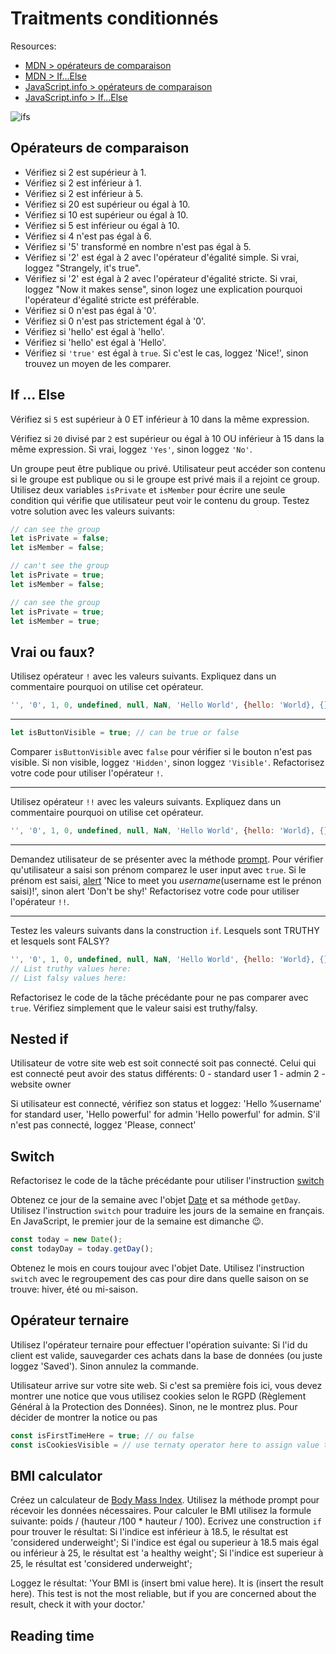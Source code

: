 # Traitments conditionnés

Resources: 
+ [MDN > opérateurs de comparaison](https://developer.mozilla.org/en-US/docs/Web/JavaScript/Reference/Operators/Comparison_Operators)
+ [MDN > If...Else](https://developer.mozilla.org/en-US/docs/Web/JavaScript/Reference/Statements/if...else)
+ [JavaScript.info > opérateurs de comparaison](https://javascript.info/comparison)
+ [JavaScript.info > If...Else](https://javascript.info/comparison)

![ifs](https://pics.me.me/a-programmers-wife-sends-him-to-the-grocery-store-with-31715874.png)

## Opérateurs de comparaison

+ Vérifiez si 2 est supérieur à 1.
+ Vérifiez si 2 est inférieur à 1.
+ Vérifiez si 2 est inférieur à 5.
+ Vérifiez si 20 est supérieur ou égal à 10.
+ Vérifiez si 10 est supérieur ou égal à 10.
+ Vérifiez si 5 est inférieur ou égal à 10.
+ Vérifiez si 4 n'est pas égal à 6.
+ Vérifiez si '5' transformé en nombre n'est pas égal à 5.
+ Vérifiez si '2' est égal à 2 avec l'opérateur d'égalité simple. Si vrai, loggez "Strangely, it's true".
+ Vérifiez si '2' est égal à 2 avec l'opérateur d'égalité stricte. Si vrai, loggez "Now it makes sense", sinon logez une explication pourquoi l'opérateur d'égalité stricte est préférable.
+ Vérifiez si 0 n'est pas égal à '0'.
+ Vérifiez si 0 n'est pas strictement égal à '0'.
+ Vérifiez si 'hello' est égal à 'hello'.
+ Vérifiez si 'hello' est égal à 'Hello'.
+ Vérifiez si `'true'` est égal à `true`. Si c'est le cas, loggez 'Nice!', sinon trouvez un moyen de les comparer.

## If ... Else

Vérifiez si `5` est supérieur à 0 ET inférieur à 10 dans la même expression.

Vérifiez si `20` divisé par `2` est supérieur ou égal à 10 OU inférieur à 15 dans la même expression. Si vrai, loggez `'Yes'`, sinon loggez `'No'`.

Un groupe peut être publique ou privé. Utilisateur peut accéder son contenu si le groupe est publique ou si le groupe est privé mais il a rejoint ce group. 
Utilisez deux variables `isPrivate` et `isMember` pour écrire une seule condition qui vérifie que utilisateur peut voir le contenu du group.
Testez votre solution avec les valeurs suivants:
```js
// can see the group
let isPrivate = false;
let isMember = false;

// can't see the group
let isPrivate = true;
let isMember = false;

// can see the group
let isPrivate = true;
let isMember = true;

```

## Vrai ou faux?

Utilisez opérateur `!` avec les valeurs suivants. Expliquez dans un commentaire pourquoi on utilise cet opérateur.
```js
'', '0', 1, 0, undefined, null, NaN, 'Hello World', {hello: 'World}, {}, [1, 2, 3], []
```

---

```js
let isButtonVisible = true; // can be true or false
```
Comparer `isButtonVisible` avec `false` pour vérifier si le bouton n'est pas visible. Si non visible, loggez `'Hidden'`, sinon loggez `'Visible'`.
Refactorisez votre code pour utiliser l'opérateur `!`.

---

Utilisez opérateur `!!` avec les valeurs suivants. Expliquez dans un commentaire pourquoi on utilise cet opérateur.
```js
'', '0', 1, 0, undefined, null, NaN, 'Hello World', {hello: 'World}, {}, [1, 2, 3], []
```

---

Demandez utilisateur de se présenter avec la méthode [prompt](https://developer.mozilla.org/en-US/docs/Web/API/Window/prompt). Pour vérifier qu'utilisateur a saisi son prénom comparez le user input avec `true`. Si le prénom est saisi, [alert](https://developer.mozilla.org/en-US/docs/Web/API/Window/alert) 'Nice to meet you $username ($username est le prénon saisi)!', sinon alert 'Don't be shy!'
Refactorisez votre code pour utiliser l'opérateur `!!`.

---

Testez les valeurs suivants dans la construction `if`. Lesquels sont TRUTHY et lesquels sont FALSY? 
```js
'', '0', 1, 0, undefined, null, NaN, 'Hello World', {hello: 'World}, {}, [1, 2, 3], []
// List truthy values here:
// List falsy values here:
```

Refactorisez le code de la tâche précédante pour ne pas comparer avec `true`. Vérifiez simplement que le valeur saisi est truthy/falsy.

## Nested if

Utilisateur de votre site web est soit connecté soit pas connecté. Celui qui est connecté peut avoir des status différents:
0 - standard user
1 - admin
2 - website owner

Si utilisateur est connecté, vérifiez son status et loggez: 'Hello %username' for standard user, 'Hello powerful' for admin 'Hello powerful' for admin.
S'il n'est pas connecté, loggez 'Please, connect'

## Switch

Refactorisez le code de la tâche précédante pour utiliser l'instruction [switch](https://developer.mozilla.org/en-US/docs/Web/JavaScript/Reference/Statements/switch)

Obtenez ce jour de la semaine avec l'objet [Date](https://developer.mozilla.org/en-US/docs/Web/JavaScript/Reference/Global_Objects/Date) et sa méthode `getDay`.
Utilisez l'instruction `switch` pour traduire les jours de la semaine en français. 
En JavaScript, le premier jour de la semaine est dimanche 😉.
```js
const today = new Date();
const todayDay = today.getDay();
```

Obtenez le mois en cours toujour avec l'objet Date.
Utilisez l'instruction `switch` avec le regroupement des cas pour dire dans quelle saison on se trouve: hiver, été ou mi-saison.

## Opérateur ternaire

Utilisez l'opérateur ternaire pour effectuer l'opération suivante:
Si l'id du client est valide, sauvegarder ces achats dans la base de données (ou juste loggez 'Saved'). Sinon annulez la commande.

Utilisateur arrive sur votre site web. Si c'est sa première fois ici, vous devez montrer une notice que vous utilisez cookies selon le RGPD (Règlement Général à la Protection des Données). Sinon, ne le montrez plus.
Pour décider de montrer la notice ou pas 
```js
const isFirstTimeHere = true; // ou false
const isCookiesVisible = // use ternaty operator here to assign value to isCookiesVisible variable
```

## BMI calculator
Créez un calculateur de [Body Mass Index](https://fr.wikipedia.org/wiki/Indice_de_masse_corporelle).
Utilisez la méthode prompt pour récevoir les données nécessaires.
Pour calculer le BMI utilisez la formule suivante: poids / (hauteur /100 * hauteur / 100).
Ecrivez une construction `if` pour trouver le résultat:
Si l'indice est inférieur à 18.5, le résultat est 'considered underweight';
Si l'indice est égal ou superieur à 18.5 mais égal ou inférieur à 25, le résultat est 'a healthy weight';
Si l'indice est superieur à 25, le résultat est 'considered underweight';

Loggez le résultat: 'Your BMI is (insert bmi value here). It is (insert the result here). This test is not the most reliable, but if you are concerned about the result, check it with your doctor.'

## Reading time

